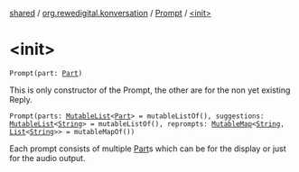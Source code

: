 [shared](../../index.md) / [org.rewedigital.konversation](../index.md) / [Prompt](index.md) / [&lt;init&gt;](./-init-.md)

# &lt;init&gt;

`Prompt(part: `[`Part`](../-part/index.md)`)`

This is only constructor of the Prompt, the other are for the non yet existing Reply.

`Prompt(parts: `[`MutableList`](https://kotlinlang.org/api/latest/jvm/stdlib/kotlin.collections/-mutable-list/index.html)`<`[`Part`](../-part/index.md)`> = mutableListOf(), suggestions: `[`MutableList`](https://kotlinlang.org/api/latest/jvm/stdlib/kotlin.collections/-mutable-list/index.html)`<`[`String`](https://kotlinlang.org/api/latest/jvm/stdlib/kotlin/-string/index.html)`> = mutableListOf(), reprompts: `[`MutableMap`](https://kotlinlang.org/api/latest/jvm/stdlib/kotlin.collections/-mutable-map/index.html)`<`[`String`](https://kotlinlang.org/api/latest/jvm/stdlib/kotlin/-string/index.html)`, `[`List`](https://kotlinlang.org/api/latest/jvm/stdlib/kotlin.collections/-list/index.html)`<`[`String`](https://kotlinlang.org/api/latest/jvm/stdlib/kotlin/-string/index.html)`>> = mutableMapOf())`

Each prompt consists of multiple [Part](../-part/index.md)s which can be for the display or just for the audio output.

